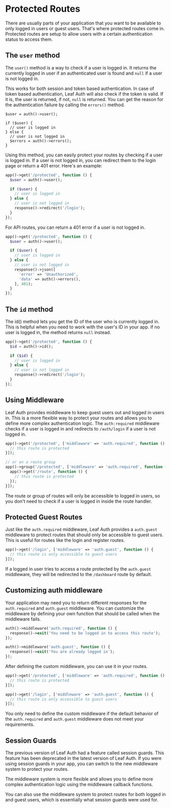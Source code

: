 # Protected Routes

<!-- markdownlint-disable no-inline-html -->

There are usually parts of your application that you want to be available to only logged in users or guest users. That's where protected routes come in. Protected routes are setup to allow users with a certain authentication status to access them.

## The `user` method

The `user()` method is a way to check if a user is logged in. It returns the currently logged in user if an authenticated user is found and `null` if a user is not logged in.

This works for both session and token based authentication. In case of token based authentication, Leaf Auth will also check if the token is valid. If it is, the user is returned, if not, `null` is returned. You can get the reason for the authentication failure by calling the `errors()` method.

```php{1,7}
$user = auth()->user();

if ($user) {
  // user is logged in
} else {
  // user is not logged in
  $errors = auth()->errors();
}
```

Using this method, you can easily protect your routes by checking if a user is logged in. If a user is not logged in, you can redirect them to the login page or return a 401 error. Here's an example:

```php
app()->get('/protected', function () {
  $user = auth()->user();

  if ($user) {
    // user is logged in
  } else {
    // user is not logged in
    response()->redirect('/login');
  }
});
```

For API routes, you can return a 401 error if a user is not logged in.

```php
app()->get('/protected', function () {
  $user = auth()->user();

  if ($user) {
    // user is logged in
  } else {
    // user is not logged in
    response()->json([
      'error' => 'Unauthorized',
      'data' => auth()->errors(),
    ], 401);
  }
});
```

## The `id` method

The id() method lets you get the ID of the user who is currently logged in. This is helpful when you need to work with the user's ID in your app. If no user is logged in, the method returns `null` instead.

```php
app()->get('/protected', function () {
  $id = auth()->id();

  if ($id) {
    // user is logged in
  } else {
    // user is not logged in
    response()->redirect('/login');
  }
});
```

## Using Middleware

Leaf Auth provides middleware to keep guest users out and logged in users in. This is a more flexible way to protect your routes and allows you to define more complex authentication logic. The `auth:required` middleware checks if a user is logged in and redirects to `/auth/login` if a user is not logged in.

```php
app()->get('/protected', ['middleware' => 'auth.required', function () {
  // this route is protected
}]);

// or on a route group
app()->group('/protected', ['middleware' => 'auth.required', function () {
  app()->get('/route', function () {
    // this route is protected
  });
}]);
```

The route or group of routes will only be accessible to logged in users, so you don't need to check if a user is logged in inside the route handler.

## Protected Guest Routes

Just like the `auth.required` middleware, Leaf Auth provides a `auth.guest` middleware to protect routes that should only be accessible to guest users. This is useful for routes like the login and register routes.

```php
app()->get('/login', ['middleware' => 'auth.guest', function () {
  // this route is only accessible to guest users
}]);
```

If a logged in user tries to access a route protected by the `auth.guest` middleware, they will be redirected to the `/dashboard` route by default.

## Customizing auth middleware

Your application may need you to return different responses for the `auth.required` and `auth.guest` middleware. You can customize the middleware by defining your own function that should be called when the middleware fails.

```php
auth()->middleware('auth.required', function () {
  response()->exit('You need to be logged in to access this route');
});

auth()->middleware('auth.guest', function () {
  response()->exit('You are already logged in');
});
```

After defining the custom middleware, you can use it in your routes.

```php
app()->get('/protected', ['middleware' => 'auth.required', function () {
  // this route is protected
}]);

app()->get('/login', ['middleware' => 'auth.guest', function () {
  // this route is only accessible to guest users
}]);
```

You only need to define the custom middleware if the default behavior of the `auth.required` and `auth.guest` middleware does not meet your requirements.

## Session Guards <Badge type="danger" text="DEPRECATED" />

The previous version of Leaf Auth had a feature called session guards. This feature has been deprecated in the latest version of Leaf Auth. If you were using session guards in your app, you can switch to the new middleware system to protect your routes.

The middleware system is more flexible and allows you to define more complex authentication logic using the middleware callback functions.

You can also use the middleware system to protect routes for both logged in and guest users, which is essentially what session guards were used for.
